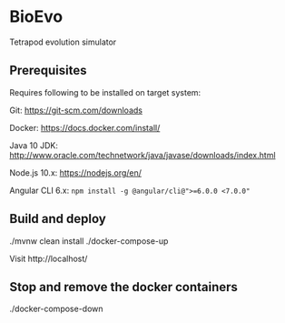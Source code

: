 # BioEvo

Tetrapod evolution simulator

## Prerequisites

Requires following to be installed on target system:

Git:
https://git-scm.com/downloads

Docker:
https://docs.docker.com/install/

Java 10 JDK: 
http://www.oracle.com/technetwork/java/javase/downloads/index.html

Node.js 10.x:
https://nodejs.org/en/

Angular CLI 6.x:
`npm install -g @angular/cli@">=6.0.0 <7.0.0"`

## Build and deploy

./mvnw clean install
./docker-compose-up

Visit http://localhost/

## Stop and remove the docker containers

./docker-compose-down
